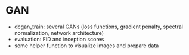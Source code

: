 # GAN

- dcgan_train: several GANs (loss functions, gradient penalty, spectral normalization, network architecture)
- evaluation: FID and inception scores
- some helper function to visualize images and prepare data

